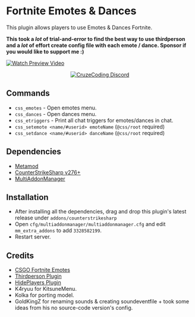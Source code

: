 # Fortnite Emotes & Dances

This plugin allows players to use Emotes & Dances Fortnite.

**This took a *lot* of trial-and-error to find the best way to use thirdperson and a *lot* of effort create config file with each emote / dance. Sponsor if you would like to support me :)**

[![Watch Preview Video](https://raw.githubusercontent.com/cruze03/FortniteEmotesNDances/main/git_assets/preview_emotes.gif)](https://www.youtube.com/watch?v=hNeWEU2_Qss)

<p align="center">
  <a href="https://discord.com/invite/BuuC5yGq"><img src="https://discordapp.com/api/guilds/734350057431629925/widget.png?style=banner2" alt="CruzeCoding Discord"></a>
</p>

## Commands
- `css_emotes` - Open emotes menu.
- `css_dances` - Open dances menu.
- `css_etriggers` - Print all chat triggers for emotes/dances in chat.
- `css_setemote <name/#userid> emoteName` (`@css/root` required)
- `css_setdance <name/#userid> danceName` (`@css/root` required)

## Dependencies
- [Metamod](https://www.metamodsource.net/downloads.php?branch=dev)
- [CounterStrikeSharp v276+](https://github.com/roflmuffin/CounterStrikeSharp/releases/latest)
- [MultiAddonManager](https://github.com/Source2ZE/MultiAddonManager/releases/latest)

## Installation
- After installing all the dependencies, drag and drop this plugin's latest release under `addons/counterstrikesharp`
- Open `cfg/multiaddonmanager/multiaddonmanager.cfg` and edit `mm_extra_addons` to add `3328582199`.
- Restart server.

## Credits
- [CSGO Fortnite Emotes](https://github.com/Franc1sco/Fortnite-Emotes-Extended)
- [Thirdperson Plugin](https://github.com/UgurhanK/ThirdPerson-WIP)
- [HidePlayers Plugin](https://github.com/qstage/CS2-HidePlayers)
- K4ryuu for KitsuneMenu.
- Kolka for porting model.
- GoldKingZ for renaming sounds & creating soundeventfile + took some ideas from his no source-code version's config.
